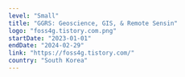 ```yaml
---
level: "Small"
title: "GGRS: Geoscience, GIS, & Remote Sensin"
logo: "foss4g.tistory.com.png"
startDate: "2023-01-01"
endDate: "2024-02-29"
link: "https://foss4g.tistory.com/"
country: "South Korea"
---
```

